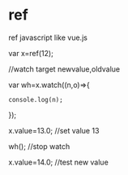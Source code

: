 # ref
ref javascript like vue.js

var x=ref(12);

//watch target newvalue,oldvalue

var wh=x.watch((n,o)=>{

    console.log(n);
    
});

x.value=13.0; //set value 13

wh();  //stop watch

x.value=14.0; //test new value
